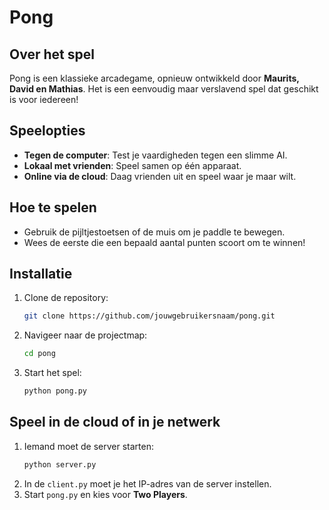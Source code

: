 # Pong

## Over het spel
Pong is een klassieke arcadegame, opnieuw ontwikkeld door **Maurits, David en Mathias**. Het is een eenvoudig maar verslavend spel dat geschikt is voor iedereen!

## Speelopties
- **Tegen de computer**: Test je vaardigheden tegen een slimme AI.
- **Lokaal met vrienden**: Speel samen op één apparaat.
- **Online via de cloud**: Daag vrienden uit en speel waar je maar wilt.

## Hoe te spelen
- Gebruik de pijltjestoetsen of de muis om je paddle te bewegen.
- Wees de eerste die een bepaald aantal punten scoort om te winnen!

## Installatie
1. Clone de repository:
   ```sh
   git clone https://github.com/jouwgebruikersnaam/pong.git
   ```
2. Navigeer naar de projectmap:
   ```sh
   cd pong
   ```
3. Start het spel:
   ```sh
   python pong.py
   ```

## Speel in de cloud of in je netwerk
1. Iemand moet de server starten:
   ```sh
   python server.py
   ```
2. In de `client.py` moet je het IP-adres van de server instellen.
3. Start `pong.py` en kies voor **Two Players**.
